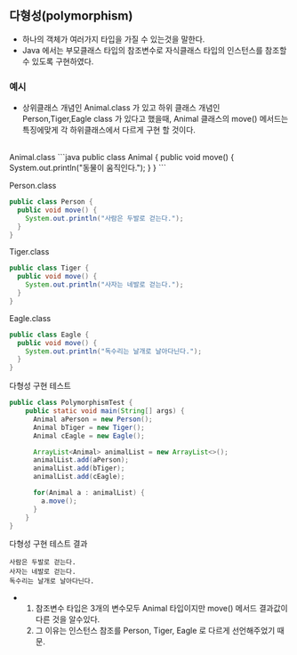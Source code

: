 ## 다형성(polymorphism)
- 하나의 객체가 여러가지 타입을 가질 수 있는것을 말한다.
- Java 에서는 부모클래스 타입의 참조변수로 자식클래스 타입의 인스턴스를 참조할수 있도록 구현하였다.

### 예시
- 상위클래스 개념인 Animal.class 가 있고 하위 클래스 개념인 Person,Tiger,Eagle class 가 있다고 했을때, Animal 클래스의 move() 메서드는 특징에맞게 각 하위클래스에서 다르게 구현 할 것이다.
<br>
Animal.class
```java
public class Animal {
  public void move() {
    System.out.println("동물이 움직인다.");
  }
}
```

Person.class
```java
public class Person {
  public void move() {
    System.out.println("사람은 두발로 걷는다.");
  }
}
```

Tiger.class
```java
public class Tiger {
  public void move() {
    System.out.println("사자는 네발로 걷는다.");
  }
}
```

Eagle.class
```java
public class Eagle {
  public void move() {
    System.out.println("독수리는 날개로 날아다닌다.");
  }
}
```
다형성 구현 테스트
```java
public class PolymorphismTest {
    public static void main(String[] args) {
      Animal aPerson = new Person();
      Animal bTiger = new Tiger();
      Animal cEagle = new Eagle();

      ArrayList<Animal> animalList = new ArrayList<>();
      animalList.add(aPerson);
      animalList.add(bTiger);
      animalList.add(cEagle);

      for(Animal a : animalList) {
        a.move();
      }  
    }
}
```
다형성 구현 테스트 결과
```
사람은 두발로 걷는다.
사자는 네발로 걷는다.
독수리는 날개로 날아다닌다.
```

- 1. 참조변수 타입은 3개의 변수모두 Animal 타입이지만 move() 메서드 결과값이 다른 것을 알수있다.
  2. 그 이유는 인스턴스 참조를 Person, Tiger, Eagle 로 다르게 선언해주었기 때문.

